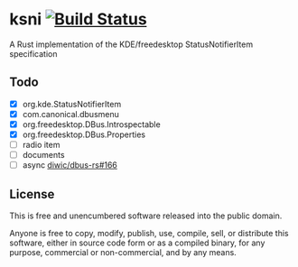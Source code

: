 # ksni [![Build Status](https://travis-ci.com/iovxw/ksni.svg?branch=master)](https://travis-ci.com/iovxw/ksni)

A Rust implementation of the KDE/freedesktop StatusNotifierItem specification

## Todo
 - [x] org.kde.StatusNotifierItem
 - [x] com.canonical.dbusmenu
 - [x] org.freedesktop.DBus.Introspectable
 - [x] org.freedesktop.DBus.Properties
 - [ ] radio item
 - [ ] documents
 - [ ] async [diwic/dbus-rs#166](https://github.com/diwic/dbus-rs/issues/166)

## License

This is free and unencumbered software released into the public domain.

Anyone is free to copy, modify, publish, use, compile, sell, or distribute this software, either in source code form or as a compiled binary, for any purpose, commercial or non-commercial, and by any means.
